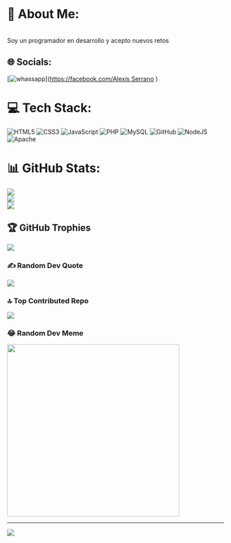# 💫 About Me:
<br>Soy un programador en desarrollo y acepto nuevos retos <br>


## 🌐 Socials:
[![whassapp](https://img.shields.io/badge/Facebook-%231877F2.svg?logo=Facebook&logoColor=white)]([https://facebook.com/Alexis Serrano](https://www.facebook.com/FrankyMarce1012?mibextid=ZbWKwL) ) 

# 💻 Tech Stack:
![HTML5](https://img.shields.io/badge/html5-%23E34F26.svg?style=plastic&logo=html5&logoColor=white) ![CSS3](https://img.shields.io/badge/css3-%231572B6.svg?style=plastic&logo=css3&logoColor=white) ![JavaScript](https://img.shields.io/badge/javascript-%23323330.svg?style=plastic&logo=javascript&logoColor=%23F7DF1E) ![PHP](https://img.shields.io/badge/php-%23777BB4.svg?style=plastic&logo=php&logoColor=white) ![MySQL](https://img.shields.io/badge/mysql-%2300f.svg?style=plastic&logo=mysql&logoColor=white) ![GitHub](https://img.shields.io/badge/GitHub-%23121011.svg?style=plastic&logo=github&logoColor=white) ![NodeJS](https://img.shields.io/badge/node.js-6DA55F?style=plastic&logo=node.js&logoColor=white) ![Apache](https://img.shields.io/badge/apache-%23D42029.svg?style=plastic&logo=apache&logoColor=white)
# 📊 GitHub Stats:
![](https://github-readme-stats.vercel.app/api?username=Franklin2020fb&theme=highcontrast&hide_border=false&include_all_commits=false&count_private=false)<br/>
![](https://github-readme-streak-stats.herokuapp.com/?user=Franklin2020fb&theme=highcontrast&hide_border=false)<br/>
![](https://github-readme-stats.vercel.app/api/top-langs/?username=Franklin2020fb&theme=highcontrast&hide_border=false&include_all_commits=false&count_private=false&layout=compact)

## 🏆 GitHub Trophies
![](https://github-profile-trophy.vercel.app/?username=Franklin2020fb&theme=radical&no-frame=false&no-bg=true&margin-w=4)

### ✍️ Random Dev Quote
![](https://quotes-github-readme.vercel.app/api?type=horizontal&theme=dark)

### 🔝 Top Contributed Repo
![](https://github-contributor-stats.vercel.app/api?username=Franklin2020fb&limit=5&theme=dark&combine_all_yearly_contributions=true)

### 😂 Random Dev Meme
<img src='https://randommeme-five.vercel.app/' style="height: 400px;"/>

---
[![](https://visitcount.itsvg.in/api?id=Franklin2020fb&icon=0&color=1)](https://visitcount.itsvg.in)

<!-- Proudly created with GPRM ( https://gprm.itsvg.in ) -->
